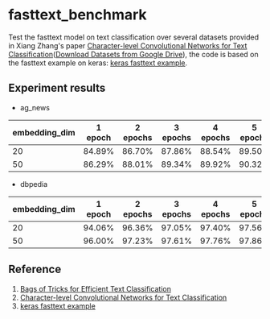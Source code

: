 # fasttext_benchmark

Test the fasttext model on text classification over several datasets provided in Xiang Zhang's paper [Character-level Convolutional Networks for Text Classification](http://arxiv.org/abs/1509.01626)([Download Datasets from Google Drive](https://drive.google.com/drive/u/0/folders/0Bz8a_Dbh9Qhbfll6bVpmNUtUcFdjYmF2SEpmZUZUcVNiMUw1TWN6RDV3a0JHT3kxLVhVR2M)), the code is based on the fasttext example on keras: [keras fasttext example](https://github.com/fchollet/keras/blob/master/examples/imdb_fasttext.py).

## Experiment results

- ag_news

| embedding_dim | 1 epoch | 2 epochs | 3 epochs | 4 epochs | 5 epochs |
| --- | --- | --- | --- | --- | --- |
| 20 | 84.89% | 86.70% | 87.86% | 88.54% | 89.50% |
| 50 | 86.29% | 88.01% | 89.34% | 89.92% | 90.32% |


- dbpedia


| embedding_dim | 1 epoch | 2 epochs | 3 epochs | 4 epochs | 5 epochs |
| --- | --- | --- | --- | --- | --- |
| 20 | 94.06% | 96.36% | 97.05% | 97.40% | 97.56% |
| 50 | 96.00% | 97.23% | 97.61% | 97.76% | 97.86% |

## Reference

 1. [Bags of Tricks for Efficient Text Classification](https://arxiv.org/abs/1607.01759)
 2. [Character-level Convolutional Networks for Text Classification](http://arxiv.org/abs/1509.01626)
 3. [keras fasttext example](https://github.com/fchollet/keras/blob/master/examples/imdb_fasttext.py)
